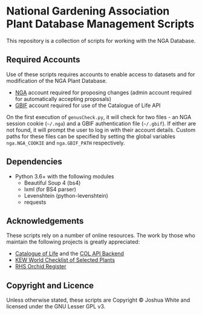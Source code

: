 # National Gardening Association Plant Database Management Scripts

This repository is a collection of scripts for working with the NGA Database.

## Required Accounts

Use of these scripts requires accounts to enable access to datasets and for modification of the NGA Plant Database.

- [NGA](https://garden.org/) account required for proposing changes (admin account required for automatically accepting proposals)
- [GBIF](https://www.gbif.org/) account required for use of the Catalogue of Life API

On the first execution of `genusCheck.py`, it will check for two files - an NGA session cookie (`~/.nga`) and a GBIF authentication file (`~/.gbif`). If either are not found, it will prompt the user to log in with their account details. Custom paths for these files can be specified by setting the global variables `nga.NGA_COOKIE` and `nga.GBIF_PATH` respectively.

## Dependencies

- Python 3.6+ with the following modules
  - Beautiful Soup 4 (bs4)
  - lxml (for BS4 parser)
  - Levenshtein (python-levenshtein)
  - requests

## Acknowledgements

These scripts rely on a number of online resources. The work by those who maintain the following projects is greatly appreciated:

- [Catalogue of Life](https://www.catalogueoflife.org/) and the [COL API Backend](https://github.com/CatalogueOfLife/backend/)
- [KEW World Checklist of Selected Plants](https://wcsp.science.kew.org/)
- [RHS Orchid Register](https://apps.rhs.org.uk/horticulturaldatabase/orchidregister/orchidregister.asp)

## Copyright and Licence

Unless otherwise stated, these scripts are Copyright © Joshua White and licensed under the GNU Lesser GPL v3.
